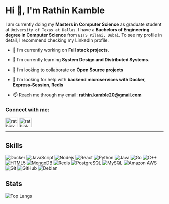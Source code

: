 # Hi 👋, I'm Rathin Kamble

I am currently doing my **Masters in Computer Science** as graduate student at `University of Texas at Dallas`. I have a **Bachelors of Engineering degree in Computer Science** from `BITS Pilani, Dubai`. To see my profile in detail, I recommend checking my LinkedIn profile.

- 🔭 I’m currently working on **Full stack projects.**

- 🌱 I’m currently learning **System Design and Distributed Systems.**

- 👯 I’m looking to collaborate on **Open Source projects**

- 🤝 I’m looking for help with **backend microservices with Docker, Express-Session, Redis**

- 📫 Reach me through my email: **rathin.kamble20@gmail.com**


<h3 align="left">Connect with me:</h3>
<p align="left">
<a href="https://linkedin.com/in/rathin-kamble" target="blank"><img align="center" src="https://raw.githubusercontent.com/rahuldkjain/github-profile-readme-generator/master/src/images/icons/Social/linked-in-alt.svg" alt="rathink4" height="30" width="40" /></a>
<a href="https://instagram.com/rathink4" target="blank"><img align="center" src="https://raw.githubusercontent.com/rahuldkjain/github-profile-readme-generator/master/src/images/icons/Social/instagram.svg" alt="rathink4" height="30" width="40" /></a>
</p>

---


## Skills
![Docker](https://img.shields.io/badge/-Docker-black?style=for-the-badge&logo=docker)
![JavaScript](https://img.shields.io/badge/JavaScript-323330?style=for-the-badge&logo=javascript&logoColor=F7DF1E)
![Nodejs](https://img.shields.io/badge/Node.js-43853D?style=for-the-badge&logo=node.js&logoColor=white)
![React](https://img.shields.io/badge/-React-black?style=for-the-badge&logo=react)
![Python](https://img.shields.io/badge/-Python-black?style=for-the-badge&logo=Python)
![Java](https://img.shields.io/badge/-Java-red?style=for-the-badge&logo=openjdk)
![Go](https://img.shields.io/badge/Go-00ADD8?style=for-the-badge&logo=go&logoColor=white)
![C++](https://img.shields.io/badge/-C++-00599C?style=for-the-badge&logo=c)
![HTML5](https://img.shields.io/badge/-HTML5-E34F26?style=for-the-badge&logo=html5&logoColor=white)
![MongoDB](https://img.shields.io/badge/-MongoDB-black?style=for-the-badge&logo=mongodb)
![Redis](https://img.shields.io/badge/-Redis-black?style=for-the-badge&logo=Redis)
![PostgreSQL](https://img.shields.io/badge/PostgreSQL-316192?style=for-the-badge&logo=postgresql&logoColor=white)
![MySQL](https://img.shields.io/badge/-MySQL-black?style=for-the-badge&logo=mysql)
![Amazon AWS](https://img.shields.io/badge/Amazon%20AWS-232F3E?style=for-the-badge&logo=amazon-aws)
![Git](https://img.shields.io/badge/-Git-black?style=for-the-badge&logo=git)
![GitHub](https://img.shields.io/badge/-GitHub-181717?style=for-the-badge&logo=github)
![Debian](https://img.shields.io/badge/Debian-A81D33?style=for-the-badge&logo=debian&logoColor=white)

## Stats

<!-- ![Github Stats](https://github-readme-stats.vercel.app/api?username=rathink4&count_private=true&show_icons=true&include_all_commits=true&theme=prussian&layout=compact) -->

![Top Langs](https://github-readme-stats.vercel.app/api/top-langs/?username=rathink4&hide=TeX&layout=compact&theme=prussian)

<!-- ![Visitor Badge](https://visitor-badge.laobi.icu/badge?page_id=rathink4.rathink4) -->
